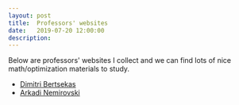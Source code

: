 ```yaml
---
layout: post
title:  Professors' websites
date:   2019-07-20 12:00:00
description:
---
```


Below are professors' websites I collect and we can find lots of nice math/optimization materials to study.

<ul>
    <li><a href="https://www2.isye.gatech.edu/~nemirovs/" target="_blank">Dimitri Bertsekas</a></li>
    <li><a href="http://www.mit.edu/~dimitrib/home.html" target="_blank">Arkadi Nemirovski</a></li>
</ul>

